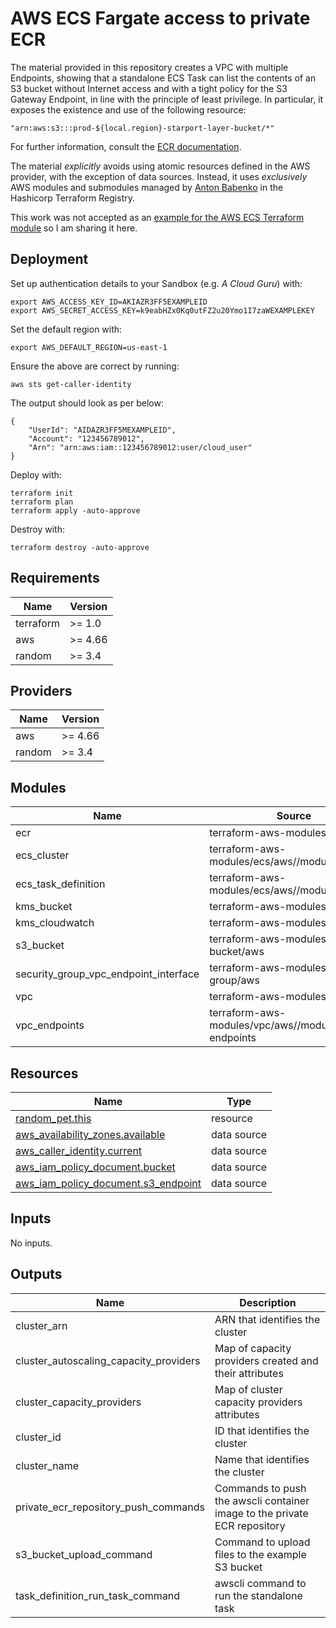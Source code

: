 # AWS ECS Fargate access to private ECR

The material provided in this repository creates a VPC with multiple Endpoints, showing that a standalone ECS Task can list the contents of an S3 bucket without Internet access and with a tight policy for the S3 Gateway Endpoint, in line with the principle of least privilege. In particular, it exposes the existence and use of the following resource:

```text
"arn:aws:s3:::prod-${local.region}-starport-layer-bucket/*"
```

For further information, consult the [ECR documentation](https://docs.aws.amazon.com/AmazonECR/latest/userguide/vpc-endpoints.html#ecr-minimum-s3-perms).

The material *explicitly* avoids using atomic resources defined in the AWS provider, with the exception of data sources. Instead, it uses *exclusively* AWS modules and submodules managed by [Anton Babenko](https://registry.terraform.io/namespaces/antonbabenko) in the Hashicorp Terraform Registry.

This work was not accepted as an [example for the AWS ECS Terraform module](https://github.com/terraform-aws-modules/terraform-aws-ecs/pull/191) so I am sharing it here.

## Deployment

Set up authentication details to your Sandbox (e.g. *A Cloud Guru*) with:
```commandline
export AWS_ACCESS_KEY_ID=AKIAZR3FF5EXAMPLEID
export AWS_SECRET_ACCESS_KEY=k9eabHZx0Kq0utFZ2u20Ymo1I7zaWEXAMPLEKEY
```

Set the default region with:
```commandline
export AWS_DEFAULT_REGION=us-east-1
```

Ensure the above are correct by running:
```commandline
aws sts get-caller-identity
```

The output should look as per below:
```commandline
{
    "UserId": "AIDAZR3FF5MEXAMPLEID",
    "Account": "123456789012",
    "Arn": "arn:aws:iam::123456789012:user/cloud_user"
}
```

Deploy with:
```commandline
terraform init
terraform plan
terraform apply -auto-approve
```

Destroy with:
```commandline
terraform destroy -auto-approve
```

<!-- BEGIN_TF_DOCS -->
## Requirements

| Name | Version |
|------|---------|
| terraform | >= 1.0 |
| aws | >= 4.66 |
| random | >= 3.4 |

## Providers

| Name | Version |
|------|---------|
| aws | >= 4.66 |
| random | >= 3.4 |

## Modules

| Name | Source | Version |
|------|--------|---------|
| ecr | terraform-aws-modules/ecr/aws | ~> 2.2 |
| ecs_cluster | terraform-aws-modules/ecs/aws//modules/cluster | ~> 5.11 |
| ecs_task_definition | terraform-aws-modules/ecs/aws//modules/service | ~> 5.11 |
| kms_bucket | terraform-aws-modules/kms/aws | ~> 2.2 |
| kms_cloudwatch | terraform-aws-modules/kms/aws | ~> 2.2 |
| s3_bucket | terraform-aws-modules/s3-bucket/aws | ~> 4.1 |
| security_group_vpc_endpoint_interface | terraform-aws-modules/security-group/aws | ~> 5.1 |
| vpc | terraform-aws-modules/vpc/aws | ~> 5.0 |
| vpc_endpoints | terraform-aws-modules/vpc/aws//modules/vpc-endpoints | ~> 5.7 |

## Resources

| Name | Type |
|------|------|
| [random_pet.this](https://registry.terraform.io/providers/hashicorp/random/latest/docs/resources/pet) | resource |
| [aws_availability_zones.available](https://registry.terraform.io/providers/hashicorp/aws/latest/docs/data-sources/availability_zones) | data source |
| [aws_caller_identity.current](https://registry.terraform.io/providers/hashicorp/aws/latest/docs/data-sources/caller_identity) | data source |
| [aws_iam_policy_document.bucket](https://registry.terraform.io/providers/hashicorp/aws/latest/docs/data-sources/iam_policy_document) | data source |
| [aws_iam_policy_document.s3_endpoint](https://registry.terraform.io/providers/hashicorp/aws/latest/docs/data-sources/iam_policy_document) | data source |

## Inputs

No inputs.

## Outputs

| Name | Description |
|------|-------------|
| cluster_arn | ARN that identifies the cluster |
| cluster_autoscaling_capacity_providers | Map of capacity providers created and their attributes |
| cluster_capacity_providers | Map of cluster capacity providers attributes |
| cluster_id | ID that identifies the cluster |
| cluster_name | Name that identifies the cluster |
| private_ecr_repository_push_commands | Commands to push the awscli container image to the private ECR repository |
| s3_bucket_upload_command | Command to upload files to the example S3 bucket |
| task_definition_run_task_command | awscli command to run the standalone task |
<!-- END_TF_DOCS -->
